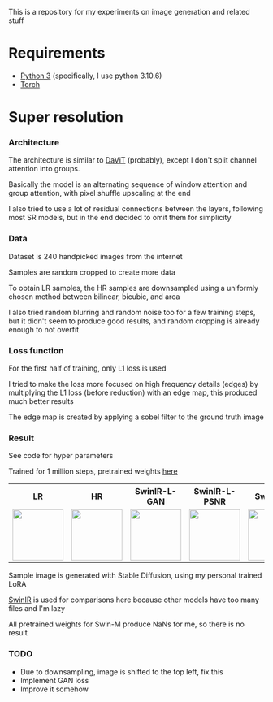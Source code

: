 This is a repository for my experiments on image generation and related stuff

<h1>Requirements</h1>

- <a href="https://www.python.org/downloads/release/python-3106/">Python 3</a> (specifically, I use python 3.10.6)
- <a href="https://pytorch.org/get-started/locally/">Torch</a>

<h1>Super resolution</h1>

  <h3>Architecture</h3>
  
  The architecture is similar to <a href="https://arxiv.org/pdf/2204.03645v1.pdf">DaViT</a> (probably), except I don't split channel attention into groups.

  Basically the model is an alternating sequence of window attention and group attention, with pixel shuffle upscaling at the end

  I also tried to use a lot of residual connections between the layers, following most SR models, but in the end decided to omit them for simplicity
  
  <h3>Data</h3>
  
  Dataset is 240 handpicked images from the internet
  
  Samples are random cropped to create more data

  To obtain LR samples, the HR samples are downsampled using a uniformly chosen method between bilinear, bicubic, and area
  
  I also tried random blurring and random noise too for a few training steps, but it didn't seem to produce good results, and random cropping is already enough to not overfit
  
  <h3>Loss function</h3>
  
  For the first half of training, only L1 loss is used
  
  I tried to make the loss more focused on high frequency details (edges) by multiplying the L1 loss (before reduction) with an edge map, this produced much better results

  The edge map is created by applying a sobel filter to the ground truth image

  <h3>Result</h3>
  See code for hyper parameters
  
  Trained for 1 million steps, pretrained weights <a href="https://huggingface.co/Craap/models/blob/main/transformerSR_b8_d256_w8_h16.pt">here</a>

  <table>
    <tr>
      <th>LR</th>
      <th>HR</th>
      <th>SwinIR-L-GAN</th>
      <th>SwinIR-L-PSNR</th>
      <th>SwinIR-S</th>
      <th>Mine</th>
    </tr>
    <tr>
      <td><img width=100 src="https://github.com/Craap/models/assets/110075485/e8ffb5b8-d49a-461a-bc7a-b98d006fd974"></td>
      <td><img width=100 src="https://github.com/Craap/models/assets/110075485/9c859f13-f959-47ca-9c05-ac138b43baa7"></td>
      <td><img width=100 src="https://github.com/Craap/models/assets/110075485/59bf3dc6-6b47-4c02-af19-38dfca66826b"></td>
      <td><img width=100 src="https://github.com/Craap/models/assets/110075485/0e4a932d-4223-4b0d-a5e6-487a3d6732ad"></td>
      <td><img width=100 src="https://github.com/Craap/models/assets/110075485/93c294dc-57ab-4e92-8a2e-fb2581b1d8c7"></td>
      <td><img width=100 src="https://github.com/Craap/models/assets/110075485/1064d86a-30ae-4867-974d-4f4b34e1ad6e"></td>
    </tr>
  </table>

  Sample image is generated with Stable Diffusion, using my personal trained LoRA

  <a href="https://github.com/JingyunLiang/SwinIR">SwinIR</a> is used for comparisons here because other models have too many files and I'm lazy

  All pretrained weights for Swin-M produce NaNs for me, so there is no result

  <h3>TODO</h3>

  - Due to downsampling, image is shifted to the top left, fix this
  - Implement GAN loss
  - Improve it somehow
